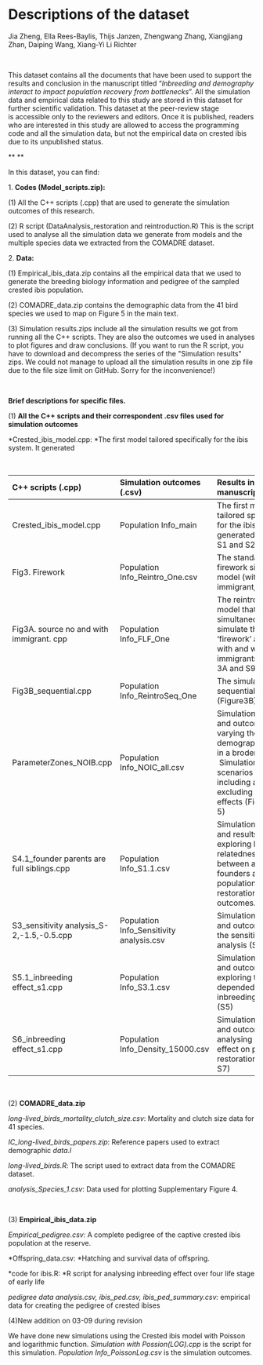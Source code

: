 # **Descriptions of the dataset**

Jia Zheng, Ella Rees-Baylis, Thijs Janzen, Zhengwang Zhang, Xiangjiang Zhan, Daiping Wang, Xiang-Yi Li Richter

 

This dataset contains all the documents that have been used to support the results and conclusion in the manuscript titled “*Inbreeding and demography interact to impact population recovery from bottlenecks*”. All the simulation data and empirical data related to this study are stored in this dataset for further scientific validation. This dataset at the peer-review stage is accessible only to the reviewers and editors. Once it is published, readers who are interested in this study are allowed to access the programming code and all the simulation data, but not the empirical data on crested ibis due to its unpublished status.  

\** **

In this dataset, you can find:

1\. **Codes (Model_scripts.zip):**

(1) All the C++ scripts (.cpp) that are used to generate the simulation outcomes of this research.

(2) R script (DataAnalysis_restoration and reintroduction.R) This is the script used to analyse all the simulation data we generate from models and the multiple species data we extracted from the COMADRE dataset.

2\. **Data:**

(1) Empirical_ibis_data.zip contains all the empirical data that we used to generate the breeding biology information and pedigree of the sampled crested ibis population.

(2) COMADRE_data.zip contains the demographic data from the 41 bird species we used to map on Figure 5 in the main text.

(3) Simulation results.zips include all the simulation results we got from running all the C++ scripts. They are also the outcomes we used in analyses to plot figures and draw conclusions. (If you want to run the R script, you have to download and decompress the series of the "Simulation results" zips. We could not manage to upload all the simulation results in one zip file due to the file size limit on GitHub. Sorry for the inconvenience!)

 

**Brief descriptions for specific files.**

(1) **All the C++ scripts and their correspondent .csv files used for simulation outcomes**

*Crested_ibis_model.cpp: *The first model tailored specifically for the ibis system. It generated

 

| **C++ scripts (.cpp)**                      | **Simulation outcomes (.csv)**            | **Results in the manuscript**                                                                                                                                           |
| :------------------------------------------ | :---------------------------------------- | :---------------------------------------------------------------------------------------------------------------------------------------------------------------------- |
| Crested\_ibis\_model.cpp                    | Population Info\_main                     | The first model tailored specifically for the ibis system. It generated (Figure 1 S1 and S2)                                                                            |
| Fig3. Firework                              | Population Info\_Reintro\_One.csv         | The standard firework simulation model (with no immigrant, S8)                                                                                                          |
| Fig3A. source no and with immigrant. cpp    | Population Info\_FLF\_One                 | The reintroduction model that simultaneously simulate the ‘firework’ approach with and without immigrants (Fig 3A and S9)                                               |
| Fig3B\_sequential.cpp                       | Population Info\_ReintroSeq\_One          | The simulation of sequential approach (Figure3B)                                                                                                                        |
| ParameterZones\_NOIB.cpp                    | Population Info\_NOIC\_all.csv            | Simulation model and outcomes of varying the demographic values in a broder range.  Simulation scenarios of including and excluding inbreeding effects (Figure 4 and 5) |
| S4.1\_founder parents are full siblings.cpp | Population Info\_S1.1.csv                 | Simulation model and results of exploring how relatedness between adult founders affect population restoration outcomes. (S4)                                           |
| S3\_sensitivity analysis\_S-2,-1.5,-0.5.cpp | Population Info\_Sensitivity analysis.csv | Simulation models and outcomes for the sensitivity analysis (S3)                                                                                                        |
| S5.1\_inbreeding effect\_s1.cpp             | Population Info\_S3.1.csv                 | Simulation models and outcomes for exploring the stage-depended inbreeding effects (S5)                                                                                 |
| S6\_inbreeding effect\_s1.cpp               | Population Info\_Density\_15000.csv       | Simulation models and outcomes for analysing density effect on population restoration (S6 and S7)                                                                       |

 

(2) **COMADRE_data.zip**

*long-lived_birds_mortality_clutch_size.csv*: Mortality and clutch size data for 41 species.

*IC_long-lived_birds_papers.zip*: Reference papers used to extract demographic *data.l*

*long-lived_birds.R*: The script used to extract data from the COMADRE dataset.

*analysis_Species_1.csv*: Data used for plotting Supplementary Figure 4.

 

(3) **Empirical_ibis_data.zip**

*Empirical_pedigree.csv:* A complete pedigree of the captive crested ibis population at the reserve.

*Offspring_data.csv: *Hatching and survival data of offspring.

*code for ibis.R: *R script for analysing inbreeding effect over four life stage of early life

*pedigree data analysis.csv, ibis_ped.csv, ibis_ped_summary.csv:* empirical data for creating the pedigree of crested ibises



(4)New addition on 03-09 during revision

We have done new simulations using the Crested ibis model with Poisson and logarithmic function. 
*Simulation with Possion(LOG).cpp* is the script for this simulation.
*Population Info_PoissonLog.csv* is the simulation outcomes.

 

 

 
